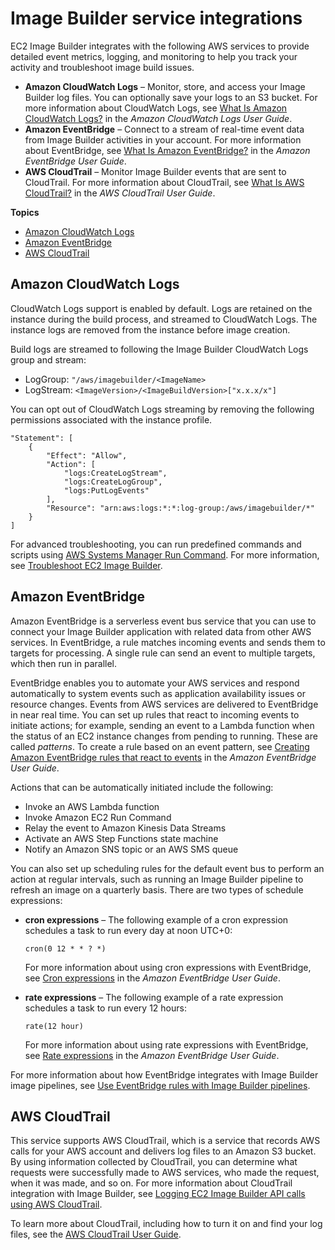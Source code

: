 # Image Builder service integrations<a name="ibhow-integrations"></a>

EC2 Image Builder integrates with the following AWS services to provide detailed event metrics, logging, and monitoring to help you track your activity and troubleshoot image build issues\.
+ **Amazon CloudWatch Logs** – Monitor, store, and access your Image Builder log files\. You can optionally save your logs to an S3 bucket\. For more information about CloudWatch Logs, see [What Is Amazon CloudWatch Logs?](https://docs.aws.amazon.com/AmazonCloudWatch/latest/logs/WhatIsCloudWatchLogs.html) in the *Amazon CloudWatch Logs User Guide*\.
+ **Amazon EventBridge** – Connect to a stream of real\-time event data from Image Builder activities in your account\. For more information about EventBridge, see [What Is Amazon EventBridge?](https://docs.aws.amazon.com/eventbridge/latest/userguide/eb-what-is.html) in the *Amazon EventBridge User Guide*\.
+ **AWS CloudTrail** – Monitor Image Builder events that are sent to CloudTrail\. For more information about CloudTrail, see [What Is AWS CloudTrail?](https://docs.aws.amazon.com/awscloudtrail/latest/userguide/cloudtrail-user-guide.html) in the *AWS CloudTrail User Guide*\.

**Topics**
+ [Amazon CloudWatch Logs](#integ-cwlogs)
+ [Amazon EventBridge](#integ-eventbridge)
+ [AWS CloudTrail](#integ-cloudtrail)

## Amazon CloudWatch Logs<a name="integ-cwlogs"></a>

CloudWatch Logs support is enabled by default\. Logs are retained on the instance during the build process, and streamed to CloudWatch Logs\. The instance logs are removed from the instance before image creation\.

Build logs are streamed to following the Image Builder CloudWatch Logs group and stream:
+ LogGroup: `"/aws/imagebuilder/<ImageName>`
+ LogStream: `<ImageVersion>/<ImageBuildVersion>["x.x.x/x"]`

You can opt out of CloudWatch Logs streaming by removing the following permissions associated with the instance profile\.

```
"Statement": [
    {
        "Effect": "Allow",
        "Action": [
            "logs:CreateLogStream",
            "logs:CreateLogGroup",
            "logs:PutLogEvents"
        ],
        "Resource": "arn:aws:logs:*:*:log-group:/aws/imagebuilder/*"
    }
]
```

For advanced troubleshooting, you can run predefined commands and scripts using [AWS Systems Manager Run Command](https://docs.aws.amazon.com/systems-manager/latest/userguide/execute-remote-commands.html)\. For more information, see [Troubleshoot EC2 Image Builder](troubleshooting.md)\.

## Amazon EventBridge<a name="integ-eventbridge"></a>

Amazon EventBridge is a serverless event bus service that you can use to connect your Image Builder application with related data from other AWS services\. In EventBridge, a rule matches incoming events and sends them to targets for processing\. A single rule can send an event to multiple targets, which then run in parallel\.

EventBridge enables you to automate your AWS services and respond automatically to system events such as application availability issues or resource changes\. Events from AWS services are delivered to EventBridge in near real time\. You can set up rules that react to incoming events to initiate actions; for example, sending an event to a Lambda function when the status of an EC2 instance changes from pending to running\. These are called *patterns*\. To create a rule based on an event pattern, see [Creating Amazon EventBridge rules that react to events](https://docs.aws.amazon.com/eventbridge/latest/userguide/eb-create-rule.html) in the *Amazon EventBridge User Guide*\.

Actions that can be automatically initiated include the following:
+ Invoke an AWS Lambda function
+ Invoke Amazon EC2 Run Command
+ Relay the event to Amazon Kinesis Data Streams
+ Activate an AWS Step Functions state machine
+ Notify an Amazon SNS topic or an AWS SMS queue

You can also set up scheduling rules for the default event bus to perform an action at regular intervals, such as running an Image Builder pipeline to refresh an image on a quarterly basis\. There are two types of schedule expressions:
+ **cron expressions** – The following example of a cron expression schedules a task to run every day at noon UTC\+0:

  `cron(0 12 * * ? *)`

  For more information about using cron expressions with EventBridge, see [Cron expressions](https://docs.aws.amazon.com/eventbridge/latest/userguide/eb-create-rule-schedule.html#eb-cron-expressions) in the *Amazon EventBridge User Guide*\.
+ **rate expressions** – The following example of a rate expression schedules a task to run every 12 hours:

  `rate(12 hour)`

  For more information about using rate expressions with EventBridge, see [Rate expressions](https://docs.aws.amazon.com/eventbridge/latest/userguide/eb-create-rule-schedule.html#eb-rate-expressions) in the *Amazon EventBridge User Guide*\.

For more information about how EventBridge integrates with Image Builder image pipelines, see [Use EventBridge rules with Image Builder pipelines](ev-rules-for-pipeline.md)\.

## AWS CloudTrail<a name="integ-cloudtrail"></a>

This service supports AWS CloudTrail, which is a service that records AWS calls for your AWS account and delivers log files to an Amazon S3 bucket\. By using information collected by CloudTrail, you can determine what requests were successfully made to AWS services, who made the request, when it was made, and so on\. For more information about CloudTrail integration with Image Builder, see [Logging EC2 Image Builder API calls using AWS CloudTrail](log-cloudtrail.md)\.

To learn more about CloudTrail, including how to turn it on and find your log files, see the [AWS CloudTrail User Guide](https://docs.aws.amazon.com/awscloudtrail/latest/userguide/)\.